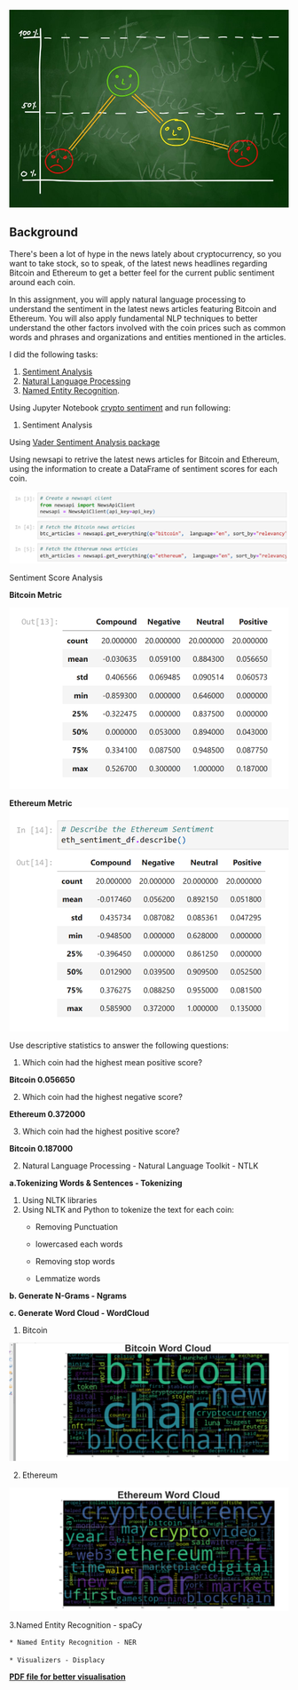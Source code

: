 ![Stock Sentiment](https://github.com/joannemannuella/-crypto-sentimental-analysis-NLP/blob/main/images/sentimental.jpeg)

## Background

There's been a lot of hype in the news lately about cryptocurrency, so you want to take stock, so to speak, of the latest news headlines regarding Bitcoin and Ethereum to get a better feel for the current public sentiment around each coin.

In this assignment, you will apply natural language processing to understand the sentiment in the latest news articles featuring Bitcoin and Ethereum. You will also apply fundamental NLP techniques to better understand the other factors involved with the coin prices such as common words and phrases and organizations and entities mentioned in the articles.

I did the following tasks:

1. [Sentiment Analysis](#1---Sentiment-Analysis)
2. [Natural Language Processing](#2---Natural-Language-Processing)
3. [Named Entity Recognition](#3---Named-Entity-Recognition).

Using Jupyter Notebook [crypto sentiment]([crypto_sentiment.ipynb](https://github.com/joannemannuella/-crypto-sentimental-analysis-NLP/blob/main/crypto_sentiment.ipynb)) and run following:


1. Sentiment Analysis

Using [Vader Sentiment Analysis package](https://www.nltk.org/howto/sentiment.html)

Using newsapi to retrive the latest news articles for Bitcoin and Ethereum, using the information to create a DataFrame of sentiment scores for each coin.

![API](images/API.png)


Sentiment Score Analysis

**Bitcoin Metric**

![BTC](images/btc_metrics.png)

**Ethereum Metric**
![ETH](images/eth_metrics.png)

Use descriptive statistics to answer the following questions:
1. Which coin had the highest mean positive score?

**Bitcoin 0.056650**

2. Which coin had the highest negative score?

**Ethereum 0.372000**

3. Which coin had the highest positive score?

**Bitcoin 0.187000**

2. Natural Language Processing - Natural Language Toolkit - NTLK

**a.Tokenizing Words & Sentences - Tokenizing**

 1. Using NLTK libraries
 2. Using NLTK and Python to tokenize the text for each coin:
    * Removing Punctuation
    
    * lowercased each words
    
    * Removing stop words
    
    * Lemmatize words
    


**b. Generate N-Grams - Ngrams**


**c. Generate Word Cloud - WordCloud**

 1. Bitcoin
 
 ![btccloud](images/bitcoin_wordcloud.png)
 
 2. Ethereum
 
 ![ethcloud](images/eth_worldcloud.png)


3.Named Entity Recognition - spaCy

    * Named Entity Recognition - NER
    
    * Visualizers - Displacy


**[PDF file for better visualisation](https://github.com/joannemannuella/-crypto-sentimental-analysis-NLP/blob/main/crypto_senti%E2%80%A6%20(2)%20-%20JupyterLab.pdf)**
